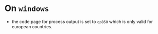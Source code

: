 # On `windows`

- the code page for process output is set to `cp850` which is only valid
  for european countries.

